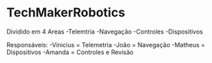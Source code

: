 ﻿# TechMakerRobotics
Dividido em 4 Areas
-Telemtria
-Navegação
-Controles
-Dispositivos

Responsáveis:
-Vinicius = Telemetria
-João = Navegação
-Matheus = Dispositivos
-Amanda = Controles e Revisão
